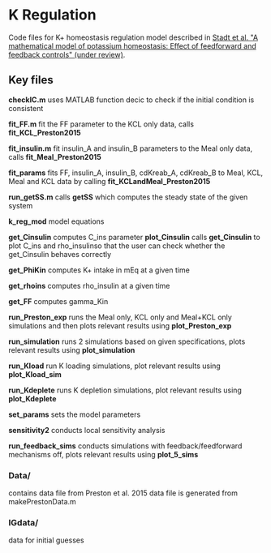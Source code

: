 # K Regulation

Code files for K+ homeostasis regulation model described in [Stadt et al. "A mathematical model of potassium homeostasis: Effect of feedforward and feedback controls" (under review)](https://www.biorxiv.org/content/10.1101/2022.09.28.509841v1).

## Key files

**checkIC.m** uses MATLAB function decic to check if the initial condition is consistent

**fit_FF.m** fit the FF parameter to the KCL only data, calls **fit_KCL_Preston2015**

**fit_insulin.m** fit insulin_A and insulin_B parameters to the Meal only data, calls **fit_Meal_Preston2015**

**fit_params** fits FF, insulin_A, insulin_B, cdKreab_A, cdKreab_B to Meal, KCL, Meal and KCL data by calling **fit_KCLandMeal_Preston2015**

**run_getSS.m** calls **getSS** which computes the steady state of the given system

**k_reg_mod** model equations

**get_Cinsulin** computes C_ins parameter
**plot_Cinsulin** calls **get_Cinsulin** to plot C_ins and rho_insulinso that the user can check whether the get_Cinsulin  behaves correctly

**get_PhiKin** computes K+ intake in mEq at a given time

**get_rhoins** computes rho_insulin at a given time

**get_FF** computes gamma_Kin

**run_Preston_exp** runs the Meal only, KCL only and Meal+KCL only simulations and then plots relevant results using **plot_Preston_exp**

**run_simulation** runs 2 simulations based on given specifications, plots relevant results using **plot_simulation**

**run_Kload** run K loading simulations, plot relevant results using **plot_Kload_sim**

**run_Kdeplete** runs K depletion simulations, plot relevant results using **plot_Kdeplete**

**set_params** sets the model parameters

**sensitivity2** conducts local sensitivity analysis

**run_feedback_sims** conducts simulations with feedback/feedforward mechanisms off, plots relevant results using **plot_5_sims**


### Data/
contains data file from Preston et al. 2015
data file is generated from makePrestonData.m

### IGdata/
data for initial guesses


